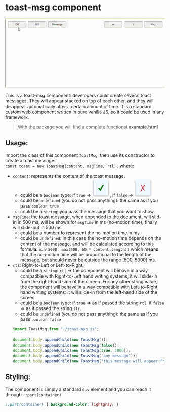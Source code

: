 # toast-msg component
![Example demonstrating the use of the toast-msg component](./example.gif)

This is a toast-msg component: developers could create several toast messages. They will appear stacked on top of each other, and they will disappear automatically after a certain amount of time. It is a standard custom web component written in pure vanilla JS, so it could be used in any framework.

> With the package you will find a complete functional **example.html**<br>

## Usage:
Import the class of this component `ToastMsg`, then use its constructor to create a toast message:<br>
`const toast = new ToastMsg(content, msgTime, rtl);`
where:
- `content`: represents the content of the toast message.
   - could be a `boolean` type: if `true` => ![OK toast](./ok.jpg), if `false` => ![NO toast](./no.jpg)
   - could be `undefined` (you do not pass anything): the same as if you pass `boolean true`
   - could be a `string`: you pass the message that you want to show.
- `msgTime`: the toast message, when appended to the document, will slid-in in 500 ms, will be shown for `msgTime` in ms (no-motion time), finally will slide-out in 500 ms:
   - could be a number to represent the no-motion time in ms.
   - could be `undefined`: in this case the no-motion time depends on the content of the message, and will be calculated according to this formula: `min(5000, max(500, 60 * content.length))` which means that the no-motion time will be proportional to the length of the message, but should never be outside the range [500, 5000] ms.
- `rtl`: Right-to-Left or Left-to-Right.
   - could be a `string`: `rtl` => the component will behave in a way compatible with Right-to-Left hand writing systems; it will slide-in from the right-hand side of the screen. For any other string value, the component will behave in a way compatible with Left-to-Right hand writing systems: it will slide-in from the left-hand side of the screen.
   - could be a `boolean` type: if `true` => as if passed the string `rtl`, if `false` => as if passed the string `ltr`.
   - could be `undefined` (you do not pass anything): the same as if you pass `boolean false`
   ```js
   import ToastMsg from "./toast-msg.js";

   document.body.appendChild(new ToastMsg());
   document.body.appendChild(new ToastMsg(false));
   document.body.appendChild(new ToastMsg(true, 1000));
   document.body.appendChild(new ToastMsg("any message"));
   document.body.appendChild(new ToastMsg("this message will appear from the right-hand side of the screen", "", "rtl"));
   ```

## Styling:
The component is simply a standard `div` element and you can reach it through `::part(container)`
   ```css
   ::part(container) { background-color: lightgray; }
   ```
